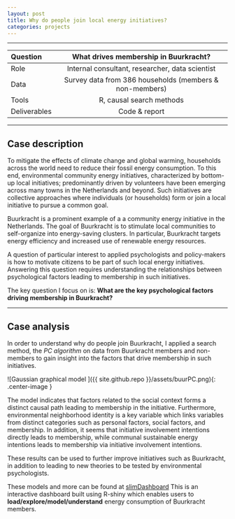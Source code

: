 ```yaml
---
layout: post
title: Why do people join local energy initiatives?
categories: projects
---
```

---

 Question | What drives membership in Buurkracht?
 :--- | :---:
 Role   | Internal consultant, researcher, data scientist
 Data | Survey data from 386 households (members & non-members)
 Tools | R, causal search methods
 Deliverables |  Code & report

---

## Case description
To mitigate the effects of climate change and global warming, households across the world need to reduce their fossil energy consumption. To this end, environmental community energy initiatives, characterized by bottom-up local initiatives; predominantly driven by volunteers have been emerging across many towns in the Netherlands and beyond. Such initiatives  are collective approaches where individuals (or households) form or join a local initiative to pursue a common goal.

Buurkracht is a prominent example of a a community energy initiative in the Netherlands. The goal of Buurkracht is to stimulate local communities to self-organize into energy-saving clusters. In particular, Buurkracht targets energy efficiency and increased use of renewable energy resources.

A question of particular interest to applied psychologists and policy-makers is how to motivate citizens to be part of such local energy initiatives. Answering this question requires understanding the relationships between psychological factors leading to membership in such initiatives.

The key question I focus on is: **What are the key psychological factors driving membership in Buurkracht?**

* * *

## Case analysis
In order to understand why do people join Buurkracht, I applied a search method, the *PC algorithm* on data from Buurkracht members and non-members to gain insight into the factors that drive membership in such initiatives.

![Gaussian graphical model  ]({{ site.github.repo }}/assets/buurPC.png){: .center-image }

The model indicates that factors related to the social context forms a distinct causal path leading to membership in the initiative. Furthermore, environmental neighborhood identity is a key variable which links variables from distinct categories such as personal factors, social factors, and membership. In addition, it seems that initiative involvement intentions directly leads to membership, while communal sustainable energy intentions leads to membership via initiative involvement intentions.

These results can be used to further improve initiatives such as Buurkracht, in addition to leading to new theories to be tested by environmental psychologists.

These models and more can be found at <a href="https://nbhushan.shinyapps.io/slimDashboard/" target="_blank">slimDashboard</a>
This is an interactive dashboard built using R-shiny which enables users to **load/explore/model/understand** energy consumption of Buurkracht members.
